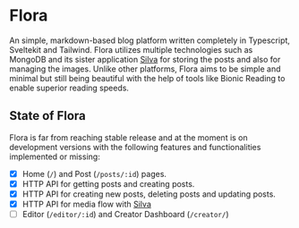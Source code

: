 # Flora
An simple, markdown-based blog platform written completely in Typescript, Sveltekit and Tailwind. Flora utilizes multiple technologies such as MongoDB and its sister application [Silva](https://github.com/ShindouMihou/Silva) for storing the posts and also for managing the images. Unlike other platforms, Flora aims to be simple and minimal but still being beautiful with the help of tools like Bionic Reading to enable superior reading speeds.

## State of Flora
Flora is far from reaching stable release and at the moment is on development versions with the following features and functionalities implemented or missing:
- [x] Home (`/`) and Post (`/posts/:id`) pages.
- [x] HTTP API for getting posts and creating posts.
- [x] HTTP API for creating new posts, deleting posts and updating posts.
- [x] HTTP API for media flow with [Silva](https://github.com/ShindouMihou/Silva)
- [ ] Editor (`/editor/:id`) and Creator Dashboard (`/creator/`)